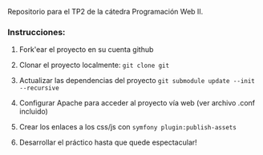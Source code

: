 Repositorio para el TP2 de la cátedra Programación Web II.

### Instrucciones:

1. Fork'ear el proyecto en su cuenta github

2. Clonar el proyecto localmente:
    `git clone git`


3. Actualizar las dependencias del proyecto
    `git submodule update --init --recursive`

4. Configurar Apache para acceder al proyecto vía web (ver archivo .conf incluido)

5. Crear los enlaces a los css/js con `symfony plugin:publish-assets`

6. Desarrollar el práctico hasta que quede espectacular!
